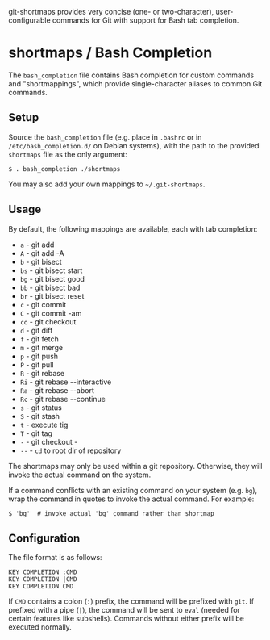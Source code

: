 git-shortmaps provides very concise (one- or two-character), user-configurable
commands for Git with support for Bash tab completion.

# shortmaps / Bash Completion
The `bash_completion` file contains Bash completion for custom commands and
"shortmappings", which provide single-character aliases to common Git commands.

## Setup
Source the `bash_completion` file (e.g. place in `.bashrc` or in
`/etc/bash_completion.d/` on Debian systems), with the path to the provided
`shortmaps` file as the only argument:

```
$ . bash_completion ./shortmaps
```

You may also add your own mappings to `~/.git-shortmaps`.

## Usage
By default, the following mappings are available, each with tab completion:

* `a` - git add
* `A` - git add -A
* `b` - git bisect
* `bs` - git bisect start
* `bg` - git bisect good
* `bb` - git bisect bad
* `br` - git bisect reset
* `c` - git commit
* `C` - git commit -am
* `co` - git checkout
* `d` - git diff
* `f` - git fetch
* `m` - git merge
* `p` - git push
* `P` - git pull
* `R` - git rebase
* `Ri` - git rebase --interactive
* `Ra` - git rebase --abort
* `Rc` - git rebase --continue
* `s` - git status
* `S` - git stash
* `t` - execute tig
* `T` - git tag
* `-` - git checkout -
* `--` - `cd` to root dir of repository

The shortmaps may only be used within a git repository. Otherwise, they will
invoke the actual command on the system.

If a command conflicts with an existing command on your system (e.g. `bg`), wrap
the command in quotes to invoke the actual command. For example:

```shell
$ 'bg'  # invoke actual 'bg' command rather than shortmap
```

## Configuration
The file format is as follows:

```
KEY COMPLETION :CMD
KEY COMPLETION |CMD
KEY COMPLETION CMD
```

If `CMD` contains a colon (`:`) prefix, the command will be prefixed with `git`. If
prefixed with a pipe (`|`), the command will be sent to `eval` (needed for
certain features like subshells). Commands without either prefix will be
executed normally.
